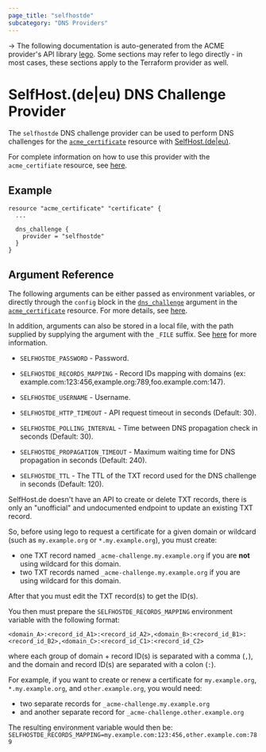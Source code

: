 ```yaml
---
page_title: "selfhostde"
subcategory: "DNS Providers"
---
```


-> The following documentation is auto-generated from the ACME
provider's API library [lego](https://go-acme.github.io/lego/).  Some
sections may refer to lego directly - in most cases, these sections
apply to the Terraform provider as well.

# SelfHost.(de|eu) DNS Challenge Provider

The `selfhostde` DNS challenge provider can be used to perform DNS challenges for
the [`acme_certificate`][resource-acme-certificate] resource with
[SelfHost.(de|eu)](https://www.selfhost.de).

[resource-acme-certificate]: ../resources/certificate.md

For complete information on how to use this provider with the `acme_certifiate`
resource, see [here][resource-acme-certificate-dns-challenges].

[resource-acme-certificate-dns-challenges]: ../resources/certificate.md#using-dns-challenges

## Example

```hcl
resource "acme_certificate" "certificate" {
  ...

  dns_challenge {
    provider = "selfhostde"
  }
}
```
## Argument Reference

The following arguments can be either passed as environment variables, or
directly through the `config` block in the
[`dns_challenge`][resource-acme-certificate-dns-challenge-arg] argument in the
[`acme_certificate`][resource-acme-certificate] resource. For more details, see
[here][resource-acme-certificate-dns-challenges].

[resource-acme-certificate-dns-challenge-arg]: ../resources/certificate.md#dns_challenge

In addition, arguments can also be stored in a local file, with the path
supplied by supplying the argument with the `_FILE` suffix. See
[here][acme-certificate-file-arg-example] for more information.

[acme-certificate-file-arg-example]: ../resources/certificate.md#using-variable-files-for-provider-arguments

* `SELFHOSTDE_PASSWORD` - Password.
* `SELFHOSTDE_RECORDS_MAPPING` - Record IDs mapping with domains (ex: example.com:123:456,example.org:789,foo.example.com:147).
* `SELFHOSTDE_USERNAME` - Username.

* `SELFHOSTDE_HTTP_TIMEOUT` - API request timeout in seconds (Default: 30).
* `SELFHOSTDE_POLLING_INTERVAL` - Time between DNS propagation check in seconds (Default: 30).
* `SELFHOSTDE_PROPAGATION_TIMEOUT` - Maximum waiting time for DNS propagation in seconds (Default: 240).
* `SELFHOSTDE_TTL` - The TTL of the TXT record used for the DNS challenge in seconds (Default: 120).

SelfHost.de doesn't have an API to create or delete TXT records,
there is only an "unofficial" and undocumented endpoint to update an existing TXT record.

So, before using lego to request a certificate for a given domain or wildcard (such as `my.example.org` or `*.my.example.org`),
you must create:

- one TXT record named `_acme-challenge.my.example.org` if you are **not** using wildcard for this domain.
- two TXT records named `_acme-challenge.my.example.org` if you are using wildcard for this domain.

After that you must edit the TXT record(s) to get the ID(s).

You then must prepare the `SELFHOSTDE_RECORDS_MAPPING` environment variable with the following format:

```
<domain_A>:<record_id_A1>:<record_id_A2>,<domain_B>:<record_id_B1>:<record_id_B2>,<domain_C>:<record_id_C1>:<record_id_C2>
```

where each group of domain + record ID(s) is separated with a comma (`,`),
and the domain and record ID(s) are separated with a colon (`:`).

For example, if you want to create or renew a certificate for `my.example.org`, `*.my.example.org`, and `other.example.org`,
you would need:

- two separate records for `_acme-challenge.my.example.org`
- and another separate record for `_acme-challenge.other.example.org`

The resulting environment variable would then be: `SELFHOSTDE_RECORDS_MAPPING=my.example.com:123:456,other.example.com:789`


